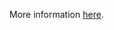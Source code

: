 More information [here](https://docs.paloaltonetworks.com/content/techdocs/en_US/prisma/prisma-cloud/prisma-cloud-code-security-policy-reference/aws-policies/aws-general-policies/ensure-aws-rds-cluster-activity-streams-are-encrypted-by-key-management-service-kms-using-customer-managed-keys-cmks.html).
